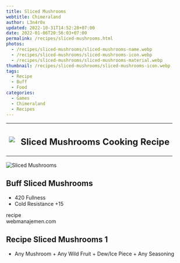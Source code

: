 ```yaml
---
title: Sliced Mushrooms
webtitle: Chimeraland
author: L3n4r0x
updated: 2022-10-31T14:52:28+07:00
date: 2022-01-06T20:56:03+07:00
permalink: /recipes/sliced-mushrooms.html
photos:
  - /recipes/sliced-mushrooms/sliced-mushrooms-name.webp
  - /recipes/sliced-mushrooms/sliced-mushrooms-icon.webp
  - /recipes/sliced-mushrooms/sliced-mushrooms-material.webp
thumbnail: /recipes/sliced-mushrooms/sliced-mushrooms-icon.webp
tags:
  - Recipe
  - Buff
  - Food
categories:
  - Games
  - Chimeraland
  - Recipes
---
```


<section id="bootstrap-wrapper"><link rel="stylesheet" href="https://cdn.statically.io/gh/dimaslanjaka/Web-Manajemen/40ac3225/css/bootstrap-4.5-wrapper.css"/><div class="row mb-2"><div class="col-md-12 mb-2"><table class="table" id="post-info"><tbody><tr><td><img class="d-inline-block me-2" src="/chimeraland/recipes/sliced-mushrooms/sliced-mushrooms-icon.webp" width="auto" height="auto"/></td><td><h1 class="fs-5">Sliced Mushrooms Cooking Recipe</h1></td></tr></tbody></table></div></div><div class="card mb-2"><div class="row g-0"><div class="col-sm-4 position-relative mb-2"><img src="/chimeraland/recipes/sliced-mushrooms/sliced-mushrooms-material.webp" class="card-img fit-cover w-100 h-100" alt="Sliced Mushrooms" data-fancybox="true"/></div><div class="col-sm-8 mb-2"><div class="card-body"><h2 class="card-title fs-5">Buff Sliced Mushrooms</h2><div class="card-text"><ul><li>420 Fullness</li><li>Cold Resistance +15</li></ul></div><span class="badge rounded-pill bg-dark">recipe</span></div><div class="card-footer text-end text-muted">webmanajemen.com</div></div></div></div><div class="row mb-2"><div class="col-12 col-lg-6 recipe-item mb-2"><div class="card"><div class="card-body"><h2 class="card-title fs-5">Recipe Sliced Mushrooms 1</h2><div class="card-text"><ul><li>Any Mushroom<span> + </span>Any Wild Fruit<span> + </span>Dew/Ice Piece<span> + </span>Any Seasoning</li></ul></div></div></div></div></div></section>